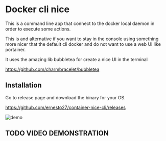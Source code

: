 # Docker cli nice
This is a command line app that connect to the docker local daemon in order to execute some actions.

This is and alternative if you want to stay in the console using something more nicer that the default cli docker and do not want to use a web UI like portainer.

It uses the amazing lib bubbletea for create a nice UI in the terminal

https://github.com/charmbracelet/bubbletea


## Installation
Go to release page and download the binary for your OS.

https://github.com/ernesto27/container-nice-cli/releases

![demo](https://github.com/ernesto27/container-nice-cli/assets/1366157/890befc6-68a8-4b9f-b6f1-410f326c96d8)




## TODO VIDEO DEMONSTRATION 






